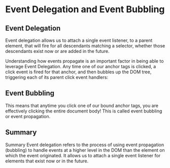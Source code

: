 # Event Delegation and Event Bubbling
## Event Delegation
Event delegation allows us to attach a single event listener, to a parent element, that will fire for all descendants matching a selector, whether those descendants exist now or are added in the future.

Understanding how events propagate is an important factor in being able to leverage Event Delegation. Any time one of our anchor tags is clicked, a click event is fired for that anchor, and then bubbles up the DOM tree, triggering each of its parent click event handlers:

## Event Bubbling
This means that anytime you click one of our bound anchor tags, you are effectively clicking the entire document body! This is called event bubbling or event propagation.

## Summary
Summary
Event delegation refers to the process of using event propagation (bubbling) to handle events at a higher level in the DOM than the element on which the event originated. It allows us to attach a single event listener for elements that exist now or in the future.
